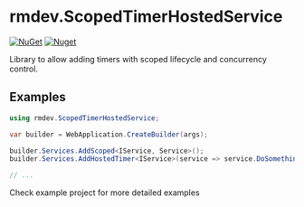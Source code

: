 # rmdev.ScopedTimerHostedService

[![NuGet](https://img.shields.io/nuget/v/rmdev.scopedtimerhostedservice.svg)](https://nuget.org/packages/rmdev.scopedtimerhostedservice)
[![Nuget](https://img.shields.io/nuget/dt/rmdev.scopedtimerhostedservice.svg)](https://nuget.org/packages/rmdev.scopedtimerhostedservice) 

Library to allow adding timers with scoped lifecycle and concurrency control.

## Examples

```csharp
using rmdev.ScopedTimerHostedService;

var builder = WebApplication.CreateBuilder(args);

builder.Services.AddScoped<IService, Service>();
builder.Services.AddHostedTimer<IService>(service => service.DoSomething(), 5000);

// ... 

```
Check example project for more detailed examples
